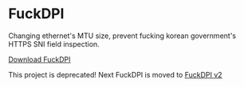 # FuckDPI
Changing ethernet's MTU size, prevent fucking korean government's HTTPS SNI field inspection.

[Download FuckDPI](https://github.com/prodeveloper0/FuckDPI_V1/raw/master/FuckDPI.zip)

This project is deprecated!
Next FuckDPI is moved to [FuckDPI v2](https://github.com/prodeveloper0/FuckDPI_V2)
